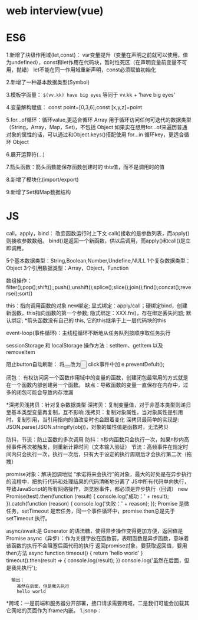 # web interview(vue)

# ES6
  1.新增了块级作用域(let,const)：
    var变量提升（变量在声明之前就可以使用，值为undefined），const和let作用在代码块，暂时性死区（在声明变量前变量不可用，抛错）
    let不能在同一作用域重新声明，const必须赋值初始化

  2.新增了一种基本数据类型(Symbol)
  
  3.模板字面量：
    `$(vv.kk) have big eyes` 等同于  vv.kk + 'have big eyes'

  4.变量解构赋值：
    const point=[0,3,6];const [x,y,z]=point

  5.for...of循环：循环value,更适合循环 Array
    用于循环访问任何可迭代的数据类型（String，Array，Map，Set)，不包括 Object
    如果实在想用for...of来遍历普通对象的属性的话，可以通过和Object.keys()搭配使用
    for...in 循环key，更适合循环 Object

  6.展开运算符(...)

  7.箭头函数：箭头函数能保存函数创建时的 this值，而不是调用时的值

  8.新增了模块化(import/export)
  
  9.新增了Set和Map数据结构


# JS
  call，apply，bind：
    改变函数运行时上下文
    call()接收的是参数列表，而apply()则接收参数数组。
    bind()是返回一个新函数，供以后调用，而apply()和call()是立即调用。
    
  5个基本数据类型：String,Boolean,Number,Undefine,NULL
  1个复杂数据类型：Object
  3个引用数据类型：Array，Object，Function
  
  数组操作：filter();pop();shift();;push();unshift();splice();slice();join();find();concat();reverse();sort()
  
  this：指向调用函数的对象
    new绑定;
    显式绑定：apply/call；硬绑定bind，创建新函数，this指向函数的第一个参数;
    隐式绑定：XXX.fn()，存在绑定丢失问题;
    默认绑定;
    *箭头函数没有自己的 this, 它的this继承于上一层代码块的this
    
  event-loop(事件循环)：主线程循环不断地从任务队列按顺序取任务执行
  
  sessionStorage 和 localStorage 操作方法：setItem、getItem 以及 removeItem
  
  阻止button自动刷新：
    将<button></button>改为<input type="button">
    click事件中加 e.preventDefult();
    
  闭包：
    有权访问另一个函数作用域中的变量的函数，创建闭包最常用的方式就是在一个函数内部创建另一个函数。
    缺点：导致函数的变量一直保存在内存中，过多的闭包可能会导致内存泄漏
    
  *深拷贝浅拷贝：针对复杂数据类型
    深拷贝：复制变量值，对于非基本类型则递归至基本类型变量再复制，互不影响
    浅拷贝：复制对象属性，当对象属性是引用时，复制引用，当引用指向的值改变时也会跟着变化
    深拷贝最简单的实现是: JSON.parse(JSON.stringify(obj))，对象的属性值是函数时，无法拷贝
    
  防抖，节流：防止函数的多次调用
    防抖：n秒内函数只会执行一次，如果n秒内高频事件再次被触发，则重新计算时间（文本输入验证）
    节流：高频事件在规定时间内只会执行一次，执行一次后，只有大于设定的执行周期后才会执行第二次（拖拽）
    
  promise对象：解决回调地狱
    “承诺将来会执行”的对象，最大的好处是在异步执行的流程中，把执行代码和处理结果的代码清晰地分离了
    JS中所有代码单向执行，导致JavaScript的所有网络操作，浏览器事件，都必须是异步执行（回调）
      new Promise(test).then(function (result) {
          console.log('成功：' + result);
      }).catch(function (reason) {
          console.log('失败：' + reason);
      });
  Promise 是微任务，setTimeout 是宏任务，同一个事件循环中，promise.then总是先于 setTimeout 执行。
  
  async/await:是 Generator 的语法糖，使得异步操作变得更加方便，返回值是Promise
    async（异步）：作为关键字放在函数前，表明函数是异步函数，意味着该函数的执行不会阻塞后面代码的执行
      返回promise对象，要获取返回值，要用then方法
        async function timeout() {
          return 'hello world'
      }
      timeout().then(result => {
          console.log(result);
      })
      console.log('虽然在后面，但是我先执行');
      
      输出：
        虽然在后面，但是我先执行
        hello world
        
  *跨域：一是前端和服务器分开部署，接口请求需要跨域，二是我们可能会加载其它网站的页面作为iframe内嵌。
    1.jsonp： <script> 标签的 src 属性不会被同源策略所约，只支持get请求
    2.cors：服务器设置的Access-Control-Allow-Origin Header和请求来源匹配
    3.nginx反向代理
    4.WebSocket
    5.window.postMessage方法，允许跨窗口通信，不论这两个窗口是否同源。
  
  继承：主要是由原型链实现的
    1.prototype
    2.借用构造函数（call，apply）
    3.组合继承
    4.原型式继承　　
    5.寄生式继承
    6.寄生组合式继承
    
  柯里化（currying）：局部套用，只传递给函数一部分参数来调用它，让它返回一个函数去处理剩下的参数。
    bind的实现机制就是currying
    好处：1.参数复用，调用方便
         2.提前确认
         3.延迟运行
         
  Array.prototype.slice.call()方法：能够将一个具有length属性的对象转换为数组
  
  iframe缺点：1.会产生很多页面，不容易管理。
             2.代码复杂，不利于搜索引擎优化
             3.很多的移动设备（PDA 手机）无法完全显示框架，设备兼容性差
             4.增加服务器的http请求

  判断数组的方法：
    1.typeof(arr)：除了 array 和 null 判断为 object 外，其他的都可以正常判断
    2.arr instanceof Array：检测对象的原型链是否指向构造函数的 prototype 对象（面向对象）
    3.arr.constructor === Array：利用对象的 constructor 属性
    4.Object.prototype.toString.call(o) === '[object Array]'：取得对象的一个内部属性[[Class]]，再配合call，我们可以取得任何对象的内部属性
    5.Array.isArray(arr) ：IE8之前的版本不支持
    
  函数声明会覆盖变量声明，但不会覆盖变量赋值。
  setTimeout 的第一个参数使用字符串而非函数的话，会引发内存泄漏。
  innerHTML：从对象的起始位置到终止位置的全部内容,包括Html标签。
  innerText：从起始位置到终止位置的内容, 但它去除Html标签。
  $.map和$.each：map()操作数组和对象，返回新数组；each()操作 jquery 对象返回原来的数组
  
  ajax的流程：
    1)客户端产生js的事件
    2)创建XMLHttpRequest对象
    3)对XMLHttpRequest进行配置
    4)通过AJAX引擎发送异步请求
    5)服务器端接收请求并且处理请求，返回html或者xml内容
    6)XML调用一个callback()处理响应回来的内容
    7)页面局部刷新

  构造函数：
    是一种特殊的方法、主要用来创建对象时初始化对象，总与new运算符一起使用，创建对象的语句中构造函数的函数名必须与类名完全相同。
与普通函数相比只能由new关键字调用，构造函数是类的标示
  
  sessionStorage和localstroage与cookie：
  1.cookie在浏览器和服务器间来回传递，另外两个只存在本地；
  2.cookie不能超过4k，另两个5M；
  3.cookie有效期是设置时间，sessionStorage是浏览器关闭时，localStorage是始终有效；
  4.localStorage 和 cookie 在同源窗口共享，sessionStorage数据不共享
  
  
# Vue
  UTC时间格式转标准时间：安装moment.js
  
  *生命周期（钩子）：创建前后（created），挂载前后（mounted），更新前后（updated），销毁前后（destroy）
  
  双向绑定原理：Vue内部通过Object.defineProperty方法属性拦截的方式，把data对象里每个数据的读写转化成getter/setter，当数据变化时通知视图更新
    ES中有两种属性: 数据属性和访问器属性,
    数据属性：一般用于存储数据数值
    访问器属性：对应的是set/get操作, 不能直接存储数据值
    Object.defineProperty()：这个方法接收三个参数: 属性所在对象, 属性的名字, 描述符对象;通过get()，set()拦截
    let car = {}
    let val = 3000
    Object.defineProperty(car, 'price', {
        get(){
            console.log('price属性被读取了')
            return val
        },
        set(newVal){
            console.log('price属性被修改了')
            val = newVal
        }
    })
    car.price // price属性被读取了  3000
    car.price=5000 //price属性被修改了  5000
     
   *实现数据的双向绑定，首先要对数据进行劫持监听，所以我们需要设置一个监听器Observer，用来监听所有属性。如果属性发上变化了，就需要告诉订阅者Watcher看是否需要更新。因为订阅者是有很多个，所以我们需要有一个消息订阅器Dep来专门收集这些订阅者，然后在监听器Observer和订阅者Watcher之间进行统一管理。
   
   父子传值：vuex，$emit
   
   options请求：
     是浏览器对复杂跨域请求的一种处理方式,在真正发送请求之前,会先进行一次预请求,就是我们刚刚说到的参数为OPTIONS的第一次请求,他的作用是用于试探性的服务器响应是否正确,即是否能接受真正的请求,如果在options请求之后获取到的响应是拒绝性质的,例如500等http状态,那么它就会停止第二次的真正请求的访问
     产生原因： 1:请求的方法不是GET/HEAD/POST
              2:POST请求的Content-Type并非application/x-www-form-urlencoded, multipart/form-data, 或text/plain
              3:请求设置了自定义的header字段

  全局注册组件：
    main.js 中 Vue.component(组件名,{方法})
    全局组件必须写在Vue实例创建之前，才在该根元素下面生效
    模板里面第一级只能有一个标签
    组件处于全局下不可以添加默认事件，要用全局的事件函数，必须父子通信
  
  注册组件的方法： Vue.compontent() 和 Vue.extend() 
    Vue.compontent() 是 Vue.extend() 的亲民版，Vue.extend() 需要new一个实例，挂载到特定的元素上，但new 实例().$mount() 的 $mount()的参数可以为空，依然能生成实例，但不挂载到 dom 文档流中，生成的实例中有 $el 想插哪里插哪里（document.body.appendChild( 实例.$el）
   
   Vue.nextTick()：用于延迟执行一段代码，它接受2个参数（回调函数和执行回调函数的上下文环境），如果没有提供回调函数，那么将返回promise对象。
   在Vue生命周期的 created() 进行的 DOM 操作一定要放在 Vue.nextTick() 的回调函数中
   
   
# Vuex（Vue状态管理）
  核心：仓库store，包含着你的应用中大部分的状态 (state)。
  
  与全局对象不同：1.Vuex的存储状态是响应式的
               2.不能直接改变 store 中的状态。改变 store 中的状态的唯一途径就是显式地提交 (commit) mutation
               
  Vuex 使用单一状态树，从 store 实例中读取状态最简单的方法就是在计算属性中返回某个状态
  1.State
  2.Getter: 可以认为是 store 的计算属性
  3.Mutation: 每个 mutation 都有一个字符串的 事件类型 (type) 和 一个 回调函数 (handler)。这个回调函数就是我们实际进行状态更改的地方，并且它会接受 state 作为第一个参数
  4.Action: 类似于 mutation，但Action 提交的是 mutation，而不是直接变更状态；可以包含任意异步操作。异步逻辑都应该封装到 action 里面
  5.Module: 将 store 分割成模块（module）防止臃肿。每个模块拥有自己的 state、mutation、action、getter


# vue-router 钩子函数
  全局钩子：
    beforeEach((to, from, next) =>{} )
    afterEach
  单个路由里面的钩子：
    {
      path: '/dashboard',
      component: resolve => require(['../components/page/Dashboard.vue'], resolve),
      meta: { title: '系统首页' },
      beforeEnter: (to, from, next) => {},
      beforeLeave: (to, from, next) => {}
    }
  组件路由:
    beforeRouteEnter(to, from, next) {}
    beforeRouteUpdate (to, from, next) {}
    beforeRouteLeave(to, from, next) {}
  
  
  
# Vue React 对比
  都使用'Virtual DOM'（虚拟DOM，是一个映射真实DOM的JS对象，当有变化产生时，一个新的VD会被创建并计算与旧的的差别，然后将差别应用在真实DOM上），React是JSX（JSX是使用xml语法编写javascript的一种语法糖），Vue是模板语法。
  
  mvvm即是model-view-viewmodel，model和view之间的衔接交互都是通过viewmodel来实现的。viewmodel就是创建一个vue实例，vue实例是作用于某一个dom元素上的。
  
  都是单项数据流，但是都可以进行 双向数据绑定
  提供了响应式和组件化的视图组件，都有脚手架（vuex，vue-router|react-router,react-redux），都有构建工具（vue-cli,Create React App (CRA))
  Vue：在渲染过程中，会跟踪每一个组件的依赖关系，不需要重新渲染整个组件树。
  React：当应用的状态被改变时，全部子组件都会重新渲染。可以通过shouldComponentUpdate这个生命周期方法来进行控制
  
  
# CSS
  盒模型：box-sizing: border-box（整个div宽高包括margin，border，padding）；content-box（不包括上述）
  
  单位：em（相对于父元素font-size）；rem（相对于根元素font-size）；rpx（小程序相对单位，1rpx = 屏幕宽度 / 750 px）
  rem布局：通过js修改根元素的大小，达到整个页面的缩放。
  
  选择器：#ID  .class
  
  *水平垂直居中：
    1.flex布局：弹性布局
    父：
      display: flex;
      /* 实现元素水平居中 */
      justify-content: center;
      /* 实现元素垂直居中 */
      align-items: center;
    2.margin: auto;
    
  水平居中：
    行内元素：display: inline-block; text-align: center;
    块级元素：margin: 0 auto;
    父 display: flex; justify-content: center;
    
  垂直居中：
    行高 = 元素高：line-height: height（盒模型，computed height）
    父 display: flex; align-items: center;
    absolute + transform
    行内元素：display: inline-block; text-align: center;
    
  溢出隐藏：overflow: hidden
  
  CSS预处理器：变量 / 嵌套 / 自动前缀 / 条件语句 / 循环语句
  
  LESS：CSS预处理语言，动态 css 语言，使得css样式灵活作用于 html 标签，提高样式代码的可维护性
    less.js的作用就是编译 .less 文件，使它成为浏览器能读懂的 css 样式；
    在引用less.js之前，需要一个less变量，声明编译less的环境参数，less变量的声明必须要在less.js的引用之前
    变量计算，变量混合（继承，带参），嵌套，函数，条件判断，变量作用域，import
    
  BFC(Block Fromatting Context)：块级格式上下文；是一个独立的布局环境，其中的元素布局是不受外界的影响
    创建条件：1、float的值不是none。
            2、position的值不是static或者relative。
            3、display的值是inline-block、table-cell、flex、table-caption或者inline-flex
            4、overflow的值不是visible
    用途：1、避免外边距折叠 ：BFC产生外边距折叠要满足一个条件：两个相邻元素要处于同一个BFC中。所以，若两个相邻元素在不同的BFC中，就能避免外边距折叠。
         2、包含浮动
         3、避免文字环绕
         
  三栏布局
  
  position：
    默认值static
    absolute（绝对定位，层叠z-index）；
    relative（相对定位，当对象定位在浏览器窗口外，显示滚动条）；
    fixed（固定定位，相对于浏览器窗口）
    
  hack就是浏览器留的后门，方便对这一个版本的浏览器单独定义样式，
  
  css3:flex
    1.排列方式及顺序 flex-direction: row | row-reverse | column | column-reverse。
    2.不同版本浏览器 -webkit-flex/flex。
    3.横轴对齐（栅格模式）justify-content: flex-start | flex-end | center | space-between | space-around。
    4.纵轴对齐 align-items: flex-start | flex-end | center | baseline | stretch。
    5.换行方式 flex-wrap: nowrap|wrap|wrap-reverse|initial|inherit。
    6.flex-flow：	flex-direction 和 flex-wrap 的简写。
    7.order：	设置弹性盒子的子元素排列顺序。
    8.align-self：	在弹性子元素上使用。覆盖容器的 align-items 属性。
    9.flex：	设置弹性盒子的子元素如何分配空间。
       
       
# 浏览器
   输入url到展示页面过程发生了什么？
     1.域名解析：DNS协议通过域名查找IP地址，域名解析就是在DNS记录一条信息记录
     2.建立TCP连接：三次握手，目的：为了防止已失效的连接请求报文段突然又传送到了服务端，从而产生错误
     3.发起http请求：请求报文由三部分组成：请求行，请求报头和空白行+请求正文
     4.服务器响应http请求：响应报文由三部分组成：响应行，响应报头和响应报文
     5.浏览器渲染页面：dom树，css规则树，渲染树（重排和重绘），根据渲染树计算每个节点信息，绘制页面，JS解析（一个主线程+一个任务队列）
     6.断开连接：TCP四次挥手
     
     
# 性能优化
  DOM操作太多:
      1. 合并多次的DOM操作为单次的DOM操作
      2. 设置具有动画效果的DOM元素的position属性为fixed或absolute
      3. 使用事件托管方式绑定事件
      
  性能检测：
      1.Performance API：使用浏览器提供的 window.performance 对象
      2.Profile工具：用于测试页面脚本运行时系统内存和CPU资源占用情况的API
  
  为什么利用多个域名来存储网站资源会更有效？
      1.CDN，表示让用户从离自己最近的下载点下载资源。
      2.突破服务器的带宽限制。
      3.节约主域名的连接数，提升并发
      4.更加安全，比如静态资源服务器上面，不能运行任何代码的。


# 算法
  遍历二叉树：前序遍历、中序遍历、后序遍历
  
  二分法查找：
    function getIndex(arr,num){
      var len = arr.length,
          st  = 0,
          end = len-1
          while(st<=end){
          var mid = Math.floor((st+end)/2)  //向下取整
          if(num==arr[mid]){
              return mid
          }else if(num>arr[mid]){
              st = mid+1
          }else{
              end = mid-1
          }
      }
      return arr;
    }
    
  冒泡排序：
    function bubbleSort(arr) {
      var len = arr.length;
      for (var i = 0; i < len; i++) {
          for (var j = 0; j < len - 1 - i; j++) {
              if (arr[j] > arr[j+1]) {        //相邻元素两两对比
                  var temp = arr[j+1];        //元素交换
                  arr[j+1] = arr[j];
                  arr[j] = temp;
              }
          }
      }
      return arr;
    }
    
    
    
# 环境
  前端代码多环境管理：process.env，在使用Vue Cli构建的项目中，需要将process.env 设置其他变量名进行使用
    在 package.json 的 script 字段中作如下配置：
    "scripts": {
      "start": "cross-env BUILD_ENV=dev node build/dev-server.js",
      "dev": "cross-env BUILD_ENV=dev  node build/dev-server.js",
      "build": "cross-env BUILD_ENV=dev node build/build.js",
      "buildDev": "cross-env BUILD_ENV=dev  node build/build.js",
      "buildStag": "cross-env BUILD_ENV=stag  node build/build.js",
      "buildProd": "cross-env BUILD_ENV=prod  node build/build.js",
      "unit": "cross-env BABEL_ENV=test karma start test/unit/karma.conf.js --single-run",
      "e2e": "node test/e2e/runner.js",
      "test": "npm run unit && npm run e2e",
      "lint": "eslint --ext .js,.vue src test/unit/specs test/e2e/specs"
    },
   需要在webpack.dev.conf.js 及 webpack.prod.conf.js 文件中：
    webpack.dev.conf.js
      new webpack.DefinePlugin({
          'process.env': config.dev.env,
          'process.env.BUILD_ENV': JSON.stringify(process.env.BUILD_ENV)//增加此行
      })
    webpack.prod.conf.js
      new webpack.DefinePlugin({
          'process.env': env,
          'process.env.BUILD_ENV': JSON.stringify(process.env.BUILD_ENV)
      })
   此时，可在前端JS文件中通过 process.env.BUILD_ENV 获得 package.json中的script获得对应值，进行其他操作，比如，引入不同环境的配置文件


# 正则表达
  + 号：1次或多次
  * 号：0次、或1次、或多次
  ? 号：0次、或1次
  \n ：换行
  \f ：换页
  \r ：回车
  \s ：空白字符，包括空格，制表符，换页符等
  .	匹配除换行符 \n 之外的任何单字符
  $	匹配输入字符串的结尾位置
  ^	匹配输入字符串的开始位置
  \w	匹配字母、数字、下划线
  \d	匹配一个数字字符。等价于 [0-9]。


# 兼容问题
  请列举IE6的一些Bug的解决办法。
    双倍margin：浮动的方向设置的和marign方便不相同即可。
    有链接的图片的边框：img{border:none}即可。
    3px bug ：给容器设置display:inline-block即可。
    overflow:hidden失效，用zoom:1;来解决。
    
  写出5条Firefox和IE的脚本兼容问题？
    绑定监听：IE是attatchEvent()  、 firefox是addEventListener();
    计算样式：IE是computedStyle、 firefox是getComputedSyle();
    滚动事件：IE是MouseWheel、 firefox是onmousewheel
    表单元素：IE是 document.forms(”formname”) ， firefox是document.forms["formname"]


 # web安全（https://juejin.im/post/5cd6ad7a51882568d3670a8e）
  前端的攻击方式：
  1.XSS 攻击（跨站脚本攻击)是一种代码注入攻击：
    转义/过滤
    在服务端使用 HTTP的 Content-Security-Policy 头部来指定策略，或者在前端设置 meta 标签。
    输入限制（长度及内容）
  2.CSRF（Cross-site request forgery）跨站请求伪造
    使用token
    添加验证码
    为Set-Cookie响应头新增Samesite属性
  3.点击劫持：是指在一个Web页面中隐藏了一个透明的iframe，用外层假页面诱导用户点击
  
  安全扫描工具： Arachni（基于Ruby的开源）；Mozilla HTTP Observatory；w3af（基于Python）
  

# Webpack（https://www.cnblogs.com/cangqinglang/p/8964460.html）
  require.context() ：三个参数
    1.要搜索的文件夹目录
    2.是否还应该搜索它的子目录（true/false）
    3.以及一个匹配文件的正则表达式。
  
  1.npm init（生成package.json）
  2.npm i webpack webpack-cli -D（安装cli）
  3.创建 webpack.config.js（配置webpack）
    let path = require('path');
    module.exports = {
        entry: '',               // 入口文件
        output: {
           filename: 'bundle.js',      // 打包后的文件名称
           path: path.resolve('dist')  // 打包后的目录，必须是绝对路径
        },              // 出口文件
        module: {},              // 处理对应模块
        plugins: [],             // 对应的插件
        devServer: {},           // 开发服务器配置
        mode: 'development'      // 模式配置
    }
  4.修改 package.json 文件
    "scripts": {
        "dev": "webpack --mode development",
        "build": "webpack --mode production"
      },
  5.配置 html 模板：npm i html-webpack-plugin -D
      let HtmlWebpackPlugin = require('html-webpack-plugin');
      plugins 中 ：
          // 通过new一下这个类来使用插件
          new HtmlWebpackPlugin({
              // 用哪个html作为模板
              // 在src目录下创建一个index.html页面当做模板来用
              template: './src/index.html',
              hash: true, // 会在打包好的bundle.js后面加上hash串
          })
  6.引入css文件：
      npm i style-loader css-loader -D
      // 引入less文件的话，也需要安装对应的loader
      npm i less less-loader -D
        module: {
            rules: [
                {
                    test: /\.css$/,     // 解析css
                    use: ['style-loader', 'css-loader'] // 从右向左解析
                    /* 
                        也可以这样写，这种方式方便写一些配置参数
                        use: [
                            {loader: 'style-loader'},
                            {loader: 'css-loader'}
                        ]
                    */
                }
            ]
        }
   
  拆分css的插件：
    npm i extract-text-webpack-plugin@next -D
    let ExtractTextWebpackPlugin = require('extract-text-webpack-plugin');
    plugins 中 new ExtractTextWebpackPlugin('css/style.css') 
  
   
  多入口文件
    module.exports = {
        // 1.写成数组的方式就可以打出多入口文件，不过这里打包后的文件都合成了一个
        // entry: ['./src/index.js', './src/login.js'],
        // 2.真正实现多入口和多出口需要写成对象的方式
        entry: {
            index: './src/index.js',
            login: './src/login.js'
        },
        output: {
            // 1. filename: 'bundle.js',
            // 2. [name]就可以将出口文件名和入口文件名一一对应
            filename: '[name].js',      // 打包后会生成index.js和login.js文件
            path: path.resolve('dist')
        }
    }

   
  # Echars（https://segmentfault.com/a/1190000015453413?utm_source=tag-newest）
   如果你的需求是定制化比较少的，基本上绑定数据然后展示就行了，或者你对echarts还不是很熟悉的，那么vue-chart是一个不错的选择；
   如果你的需求是定制化多的，比如需要特殊处理鼠标事件什么的，那么我会更倾向于直接使用echarts。
   
   样式 itemStyle:{}emphasis是鼠标 hover 时候的高亮样式
   背景色，文本样式 :
      setOption({
        backgroundColor:'',
        testStyle:{
          color:''
        }
      })
   移动端自适应：在 option 中设置 Media Query  
      media: [ // 这里定义了 media query 的逐条规则。
        {
            query: {...},   // 这里写规则。
            option: {       // 这里写此规则满足下的option。
                legend: {...},
                ...
            }
        },
        {
            query: {...},   // 第二个规则。
            option: {       // 第二个规则对应的option。
                legend: {...},
                ...
            }
        },
        {                   // 这条里没有写规则，表示『默认』，
            option: {       // 即所有规则都不满足时，采纳这个option。
                legend: {...},
                ...
            }
        }
    ]
    
    
    
    
      
      
